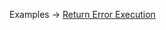<p class="ExampleLinks">Examples <span class="ExampleLinksTitleSeparator">-></span> <a href="../../examples/return-error-execution">Return Error Execution</a></p>
